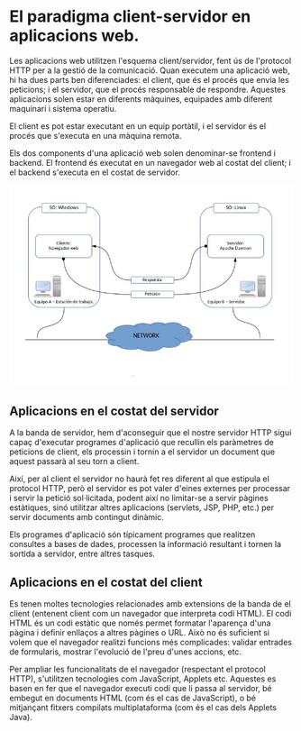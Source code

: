 # El paradigma client-servidor en aplicacions web.

Les aplicacions web utilitzen l'esquema client/servidor, fent ús de l'protocol HTTP per a la gestió de la comunicació. Quan executem una aplicació web, hi ha dues parts ben diferenciades: el client, que és el procés que envia les peticions; i el servidor, que el procés responsable de respondre. Aquestes aplicacions solen estar en diferents màquines, equipades amb diferent maquinari i sistema operatiu.

El client es pot estar executant en un equip portàtil, i el servidor és el procés que s'executa en una màquina remota.

Els dos components d'una aplicació web solen denominar-se frontend i backend. El frontend és executat en un navegador web al costat del client; i el backend s'executa en el costat de servidor.

![Paradigma client/servidor](img/client-servidor.jpg)

## Aplicacions en el costat del servidor

A la banda de servidor, hem d'aconseguir que el nostre servidor HTTP sigui capaç d'executar programes d'aplicació que recullin els paràmetres de peticions de client, els processin i tornin a el servidor un document que aquest passarà al seu torn a client.

Així, per al client el servidor no haurà fet res diferent al que estipula el protocol HTTP, però el servidor es pot valer d'eines externes per processar i servir la petició sol·licitada, podent així no limitar-se a servir pàgines estàtiques, sinó utilitzar altres aplicacions (servlets, JSP, PHP, etc.) per servir documents amb contingut dinàmic.

Els programes d'aplicació són típicament programes que realitzen consultes a bases de dades, processen la informació resultant i tornen la sortida a servidor, entre altres tasques.

## Aplicacions en el costat del client
Es tenen moltes tecnologies relacionades amb extensions de la banda de el client (entenent client com un navegador que interpreta codi HTML). El codi HTML és un codi estàtic que només permet formatar l'aparença d'una pàgina i definir enllaços a altres pàgines o URL. Això no és suficient si volem que el navegador realitzi funcions més complicades: validar entrades de formularis, mostrar l'evolució de l'preu d'unes accions, etc.

Per ampliar les funcionalitats de el navegador (respectant el protocol HTTP), s'utilitzen tecnologies com JavaScript, Applets etc. Aquestes es basen en fer que el navegador executi codi que li passa al servidor, bé embegut en documents HTML (com és el cas de JavaScript), o bé mitjançant fitxers compilats multiplataforma (com és el cas dels Applets Java).
